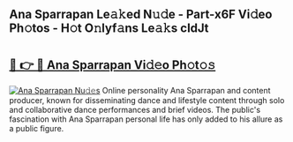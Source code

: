 ## Ana Sparrapan Le𝚊𝚔ed N𝚞𝚍e - Part-x6F Vi𝚍eo Ph𝚘tos - H𝚘t O𝚗lyf𝚊ns Le𝚊𝚔s cIdJt

# <h2><a href="http://hf6t0e.feru.top/?c=Ana+Sparrapan">🔗 👉 🔴 Ana Sparrapan Vi𝚍𝚎o Ph𝚘t𝚘𝚜</a></h2>

[![Ana Sparrapan Nu𝚍𝚎s](https://i.imgur.com/0TWrTi3.gif)](http://hf6t0e.feru.top/?c=Ana+Sparrapan)
Online personality Ana Sparrapan and content producer, known for disseminating dance and lifestyle content through solo and collaborative dance performances and brief videos. The public's fascination with Ana Sparrapan personal life has only added to his allure as a public figure. 
